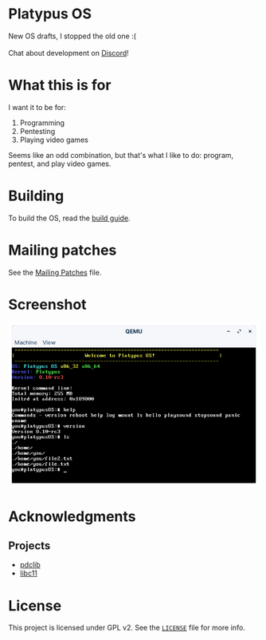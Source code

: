 # Platypus OS
New OS drafts, I stopped the old one :(
<br/><br/>
Chat about development on [Discord](https://discord.gg/t6keJw974q)!

# What this is for
I want it to be for:
1. Programming
2. Pentesting
3. Playing video games

Seems like an odd combination, but that's what I like to do: program, pentest, and play video games.

# Building
To build the OS, read the [build guide](docs/Building.md).

# Mailing patches
See the [Mailing Patches](docs/Mailing-Patches.md) file.

# Screenshot
![Image](screenshots/Screenshot-0.10-rc3.png)

# Acknowledgments
## Projects
- [pdclib](https://github.com/DevSolar/pdclib)
- [libc11](https://github.com/dryc/libc11)

# License
This project is licensed under GPL v2. See the [`LICENSE`](LICENSE) file for more info.
